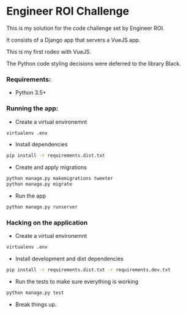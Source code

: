 #  Engineer ROI Challenge
This is my solution for the code challenge set by  Engineer ROI.

It consists of a Django app that servers a VueJS app.

This is my first rodeo with VueJS.

The Python code styling decisions were deferred to the library Black.

### Requirements:

* Python 3.5+


### Running the app:

* Create a virtual environemnt
```sh
virtualenv .env
```

* Install dependencies
```sh
pip install -r requirements.dist.txt
```

* Create and apply migrations
```sh
python manage.py makemigrations tweeter
python manage.py migrate
```

* Run the app
```sh
python manage.py runserver
```

### Hacking on the application

* Create a virtual environemnt
```sh
virtualenv .env
```

* Install development and dist dependencies
```sh
pip install -r requirements.dist.txt -r requirements.dev.txt
```

* Run the tests to make sure everything is working
```sh
python manage.py test
```

* Break things up.